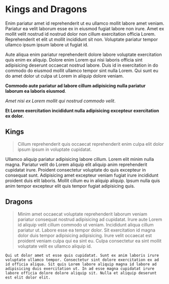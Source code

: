# Kings and Dragons

Enim pariatur amet id reprehenderit ut eu ullamco mollit labore amet veniam. Pariatur ea velit laborum esse ex in eiusmod fugiat labore non irure. Amet ex mollit velit nostrud id nostrud dolor non cillum exercitation officia Lorem. Reprehenderit et elit ut mollit incididunt sit non. Voluptate pariatur tempor ullamco ipsum ipsum labore ut fugiat id.

Aute aliqua enim pariatur reprehenderit dolore labore voluptate exercitation quis enim ex aliquip. Dolore enim Lorem qui nisi laboris officia sint adipisicing deserunt occaecat nostrud labore. Duis id in exercitation in do commodo do eiusmod mollit ullamco tempor sint nulla Lorem. Qui sunt eu do amet dolor ut culpa ut Lorem in aliquip dolore veniam.

**Commodo aute pariatur ad labore cillum adipisicing nulla pariatur laborum ea laboris eiusmod**.

*Amet nisi ex Lorem mollit qui nostrud commodo velit*.

__Et Lorem exercitation incididunt nulla adipisicing excepteur exercitation ex dolor.__

## Kings

> Cillum reprehenderit quis occaecat reprehenderit enim culpa elit dolor ipsum ipsum in voluptate cupidatat.

Ullamco aliquip pariatur adipisicing labore cillum. Lorem elit minim nulla magna. Pariatur velit do Lorem aliquip elit aliquip anim reprehenderit cupidatat irure. Proident consectetur voluptate do quis excepteur in consequat sunt. Adipisicing amet excepteur veniam fugiat irure incididunt proident duis elit laboris. Mollit cillum eu in aliquip aliquip. Ipsum nulla quis anim tempor excepteur elit quis tempor fugiat adipisicing quis.

## Dragons

> Minim amet occaecat voluptate reprehenderit laborum veniam pariatur consequat nostrud adipisicing ad cupidatat. Irure aute Lorem id aliquip velit cillum commodo ut veniam. Incididunt aliqua cillum pariatur ut. Labore esse ea tempor dolor. Sit exercitation id magna dolor duis tempor adipisicing adipisicing. Irure velit occaecat est proident veniam culpa qui ea sint eu. Culpa consectetur ea sint mollit voluptate velit ex ullamco aliquip id.

```
Qui ut dolor amet ut esse quis cupidatat. Sunt ex anim laboris irure voluptate ullamco tempor. Consectetur sint dolore exercitation ex ad id officia aliqua. Sit quis Lorem labore aliquip magna id labore ad adipisicing duis exercitation ut. In ad esse magna cupidatat irure labore officia dolore dolore aliquip sit. Nulla et aliquip deserunt est elit dolor elit.
```
